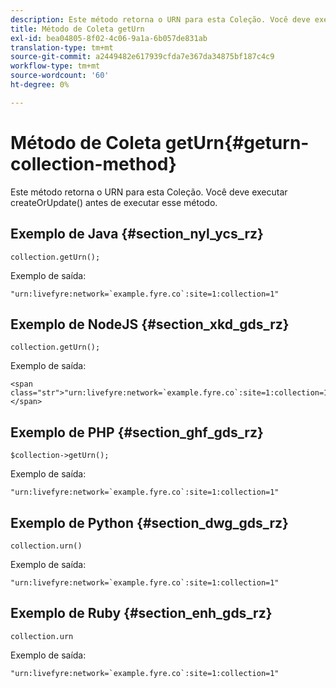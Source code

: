 ```yaml
---
description: Este método retorna o URN para esta Coleção. Você deve executar createOrUpdate() antes de executar esse método.
title: Método de Coleta getUrn
exl-id: bea04805-8f02-4c06-9a1a-6b057de831ab
translation-type: tm+mt
source-git-commit: a2449482e617939cfda7e367da34875bf187c4c9
workflow-type: tm+mt
source-wordcount: '60'
ht-degree: 0%

---
```


# Método de Coleta getUrn{#geturn-collection-method}

Este método retorna o URN para esta Coleção. Você deve executar createOrUpdate() antes de executar esse método.

## Exemplo de Java {#section_nyl_ycs_rz}

```
collection.getUrn(); 
```

Exemplo de saída:

```
"urn:livefyre:network=`example.fyre.co`:site=1:collection=1" 
```

## Exemplo de NodeJS {#section_xkd_gds_rz}

```
collection.getUrn(); 
```

Exemplo de saída:

```
<span class="str">"urn:livefyre:network=`example.fyre.co`:site=1:collection=1"</span>
```

## Exemplo de PHP {#section_ghf_gds_rz}

```
$collection->getUrn(); 
```

Exemplo de saída:

```
"urn:livefyre:network=`example.fyre.co`:site=1:collection=1" 
```

## Exemplo de Python {#section_dwg_gds_rz}

```
collection.urn() 
```

Exemplo de saída:

```
"urn:livefyre:network=`example.fyre.co`:site=1:collection=1" 
```

## Exemplo de Ruby {#section_enh_gds_rz}

```
collection.urn
```

Exemplo de saída:

```
"urn:livefyre:network=`example.fyre.co`:site=1:collection=1" 
```
